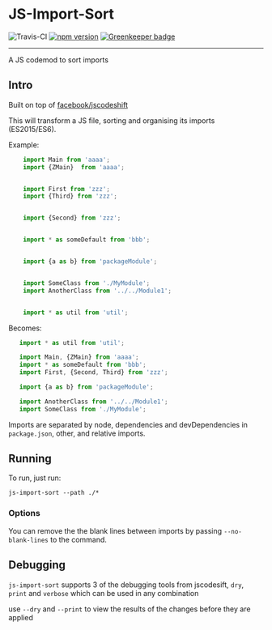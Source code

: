 # JS-Import-Sort

![Travis-CI](https://travis-ci.org/Amwam/js-import-sort.svg?branch=master) [![npm version](https://badge.fury.io/js/js-import-sort.svg)](https://badge.fury.io/js/js-import-sort) [![Greenkeeper badge](https://badges.greenkeeper.io/Amwam/js-import-sort.svg)](https://greenkeeper.io/)

---


A JS codemod to sort imports

## Intro
Built on top of [facebook/jscodeshift](https://github.com/facebook/jscodeshift)

This will transform a JS file, sorting and organising its imports (ES2015/ES6).

Example:

```javascript
    import Main from 'aaaa';
    import {ZMain}  from 'aaaa';


    import First from 'zzz';
    import {Third} from 'zzz';


    import {Second} from 'zzz';


    import * as someDefault from 'bbb';


    import {a as b} from 'packageModule';


    import SomeClass from './MyModule';
    import AnotherClass from '../../Module1';


    import * as util from 'util';
```

Becomes:

```javascript
   import * as util from 'util';

   import Main, {ZMain} from 'aaaa';
   import * as someDefault from 'bbb';
   import First, {Second, Third} from 'zzz';

   import {a as b} from 'packageModule';

   import AnotherClass from '../../Module1';
   import SomeClass from './MyModule';
```

Imports are separated by node, dependencies and devDependencies in `package.json`, other, and relative imports.

## Running
To run, just run:

    js-import-sort --path ./*

### Options

You can remove the the blank lines between imports by passing `--no-blank-lines` to the command.


## Debugging
`js-import-sort` supports 3 of the debugging tools from jscodesift, `dry`, `print` and `verbose` which can be used in any combination

use `--dry` and `--print` to view the results of the changes before they are applied

